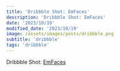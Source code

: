 ```yaml
---
title: 'Dribbble Shot: EmFaces'
description: 'Dribbble Shot: EmFaces'
date: '2023/10/19'
modified_date: '2023/10/19'
image: /assets/images/posts/dribbble.png
subtitle: 'dribbble'
tags: 'dribbble'
---
```


Dribbble Shot: [EmFaces](https://dribbble.com/shots/22704572-EmFaces)
